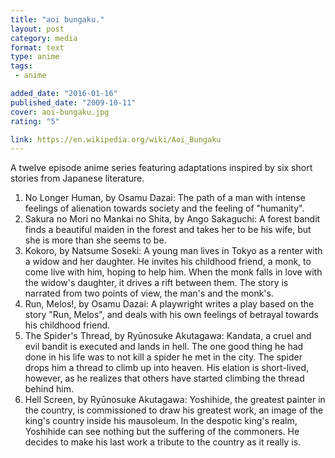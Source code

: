 ```yaml
---
title: "aoi bungaku."
layout: post
category: media
format: text
type: anime
tags: 
 - anime

added_date: "2016-01-16"
published_date: "2009-10-11"
cover: aoi-bungaku.jpg
rating: "5"

link: https://en.wikipedia.org/wiki/Aoi_Bungaku
---
```


A twelve episode anime series featuring adaptations inspired by six short stories from Japanese literature.  

1. No Longer Human, by Osamu Dazai: The path of a man with intense feelings of alienation towards society and the feeling of "humanity".  
2. Sakura no Mori no Mankai no Shita, by Ango Sakaguchi: A forest bandit finds a beautiful maiden in the forest and takes her to be his wife, but she is more than she seems to be.  
3. Kokoro, by Natsume Soseki: A young man lives in Tokyo as a renter with a widow and her daughter. He invites his childhood friend, a monk, to come live with him, hoping to help him. When the monk falls in love with the widow's daughter, it drives a rift between them. The story is narrated from two points of view, the man's and the monk's.  
4. Run, Melos!, by Osamu Dazai: A playwright writes a play based on the story "Run, Melos", and deals with his own feelings of betrayal towards his childhood friend.  
5. The Spider's Thread, by Ryūnosuke Akutagawa: Kandata, a cruel and evil bandit is executed and lands in hell. The one good thing he had done in his life was to not kill a spider he met in the city. The spider drops him a thread to climb up into heaven. His elation is short-lived, however, as he realizes that others have started climbing the thread behind him.  
6. Hell Screen, by Ryūnosuke Akutagawa: Yoshihide, the greatest painter in the country, is commissioned to draw his greatest work, an image of the king's country inside his mausoleum. In the despotic king's realm, Yoshihide can see nothing but the suffering of the commoners. He decides to make his last work a tribute to the country as it really is.  
